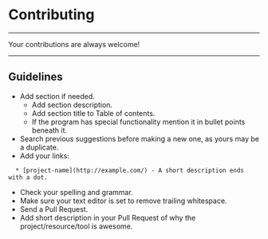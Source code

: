 # Contributing
------------------------------------------------

Your contributions are always welcome!

------------------------------------------------
## Guidelines

- Add section if needed.
    - Add section description.
    - Add section title to Table of contents.
    - If the program has special functionality mention it in bullet points beneath it.
- Search previous suggestions before making a new one, as yours may be a duplicate.
- Add your links:
```
  * [project-name](http://example.com/) - A short description ends with a dot.
```
- Check your spelling and grammar.
- Make sure your text editor is set to remove trailing whitespace.
- Send a Pull Request.
- Add short description in your Pull Request of why the project/resource/tool is awesome.

